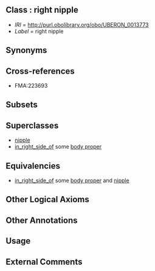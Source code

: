 
## Class : right nipple

 * *IRI* = http://purl.obolibrary.org/obo/UBERON_0013773
 * *Label* = right nipple

## Synonyms


## Cross-references

 * FMA:223693

## Subsets


## Superclasses

 * [nipple](../../UBERON/30/UBERON_0002030.md)
 * [in_right_side_of](../../BSPO/21/BSPO_0000121.md) some [body proper](../../UBERON/02/UBERON_0013702.md)

## Equivalencies

 * [in_right_side_of](../../BSPO/21/BSPO_0000121.md) some [body proper](../../UBERON/02/UBERON_0013702.md) and [nipple](../../UBERON/30/UBERON_0002030.md)

## Other Logical Axioms


## Other Annotations


## Usage


## External Comments

